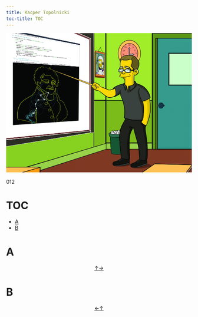 ```yaml
---
title: Kacper Topolnicki
toc-title: TOC 
---
```


[![](./start/pl/020_Fun/012_New_Fun/KacperTopolnicki.jpg)](https://sites.google.com/view/gr-natalka/main)

012




# TOC

* [A](#a)
* [B](#b)



# A


<div style="text-align: center"><a href = #toc title = "toc">↑</a><a href = #b title = "b">→</a></div>

# B


<div style="text-align: center"><a href = #a title = "a">←</a><a href = #toc title = "toc">↑</a></div>
